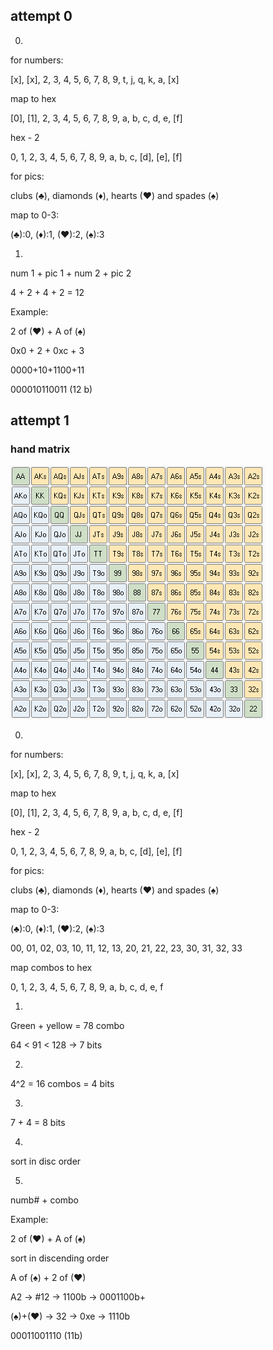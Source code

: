 ## attempt 0

0.

for numbers:

[x], [x], 2, 3, 4, 5, 6, 7, 8, 9, t, j, q, k, a, [x]

map to hex

[0], [1], 2, 3, 4, 5, 6, 7, 8, 9, a, b, c, d, e, [f]

hex - 2

0, 1, 2, 3, 4, 5, 6, 7, 8, 9, a, b, c, [d], [e], [f]

for pics:

clubs (♣), diamonds (♦), hearts (♥) and spades (♠)

map to 0-3:

(♣):0, (♦):1, (♥):2, (♠):3

1. 

num 1 + pic 1 + num 2 + pic 2

4 + 2 + 4 + 2 = 12

Example:

2 of (♥) + A of (♠)

0x0 + 2 + 0xc + 3

0000+10+1100+11

000010110011 (12 b)

## attempt 1
### hand matrix

![](hand_matrix.png)

0.

for numbers:

[x], [x], 2, 3, 4, 5, 6, 7, 8, 9, t, j, q, k, a, [x]

map to hex

[0], [1], 2, 3, 4, 5, 6, 7, 8, 9, a, b, c, d, e, [f]

hex - 2

0, 1, 2, 3, 4, 5, 6, 7, 8, 9, a, b, c, [d], [e], [f]

for pics:

clubs (♣), diamonds (♦), hearts (♥) and spades (♠)

map to 0-3:

(♣):0, (♦):1, (♥):2, (♠):3

00, 01, 02, 03, 10, 11, 12, 13, 20, 21, 22, 23, 30, 31, 32, 33

map combos to hex

0, 1, 2, 3, 4, 5, 6, 7, 8, 9, a, b, c, d, e, f

1.

Green + yellow = 78 combo

64 < 91 < 128 -> 7 bits

2.

4^2 = 16 combos = 4 bits

3.

7 + 4 = 8 bits

4. 

sort in disc order

5.

numb# + combo

Example:

2 of (♥) + A of (♠)

sort in discending order

A of (♠) + 2 of (♥)

A2 -> #12 -> 1100b -> 0001100b+

(♠)+(♥) -> 32 -> 0xe -> 1110b

00011001110 (11b)




